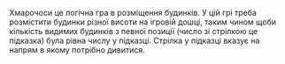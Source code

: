 Хмарочоси це логічна гра в розміщення будинків. У цій грі треба розмістити будинки різної висоти на ігровій дошці, таким чином щоби кількість видимих будинків з певної позиції (число зі стрілкою це підказка) була рівна числу у підказці. Стрілка у підказці вказує на напрям в якому потрібно дивитися.
